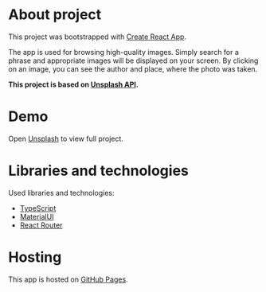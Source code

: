 # About project
This project was bootstrapped with [Create React App](https://github.com/facebook/create-react-app).

The app is used for browsing high-quality images. Simply search for a phrase and appropriate images will be displayed on your screen. By clicking on an image, you can see the author and place, where the photo was taken.

**This project is based on [Unsplash API](https://unsplash.com/developers).**

# Demo
Open [Unsplash](https://adamiskrzycki.github.io/unsplash/) to view full project.

# Libraries and technologies
Used libraries and technologies: 
* [TypeScript](https://www.typescriptlang.org/)
* [MaterialUI](https://material-ui.com/)
* [React Router](https://reactrouter.com/)

# Hosting
This app is hosted on [GitHub Pages](https://pages.github.com/).